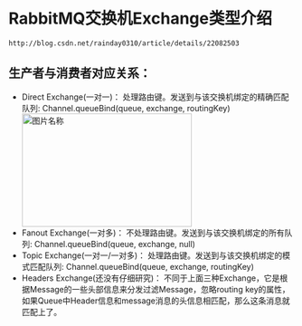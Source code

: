 # RabbitMQ交换机Exchange类型介绍
	http://blog.csdn.net/rainday0310/article/details/22082503

## 生产者与消费者对应关系：
* Direct Exchange(一对一)： 
  处理路由键。发送到与该交换机绑定的精确匹配队列: Channel.queueBind(queue, exchange, routingKey)
  <br><img src="http://dl.iteye.com/upload/attachment/264104/0ec0f465-49c6-361c-ae2b-dd951a6ed1a9.png" width = "300" height = "200" alt="图片名称" align=center />
* Fanout Exchange(一对多)：
  不处理路由键。发送到与该交换机绑定的所有队列: Channel.queueBind(queue, exchange, null)
* Topic Exchange(一对一/一对多)： 
  处理路由键。发送到与该交换机绑定的模式匹配队列: Channel.queueBind(queue, exchange, routingKey)
* Headers Exchange(还没有仔细研究)：
  不同于上面三种Exchange，它是根据Message的一些头部信息来分发过滤Message，忽略routing key的属性，如果Queue中Header信息和message消息的头信息相匹配，那么这条消息就匹配上了。

